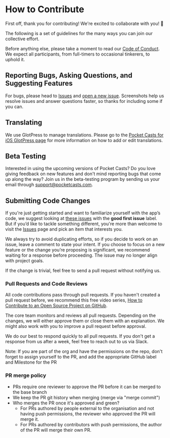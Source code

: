 # How to Contribute

First off, thank you for contributing! We're excited to collaborate with you! 🎉

The following is a set of guidelines for the many ways you can join our collective effort.

Before anything else, please take a moment to read our [Code of Conduct](CODE-OF-CONDUCT.md). We expect all participants, from full-timers to occasional tinkerers, to uphold it.

## Reporting Bugs, Asking Questions, and Suggesting Features

For bugs, please head to [Issues](https://github.com/Automattic/pocket-casts-ios/issues) and [open a new issue](https://github.com/Automattic/pocket-casts-ios/issues/new). Screenshots help us resolve issues and answer questions faster, so thanks for including some if you can.

## Translating

We use GlotPress to manage translations. Please go to the [Pocket Casts for iOS GlotPress page](https://translate.wordpress.com/projects/pocket-casts/ios/) for more information on how to add or edit translations.

## Beta Testing

Interested in using the upcoming versions of Pocket Casts? Do you love giving feedback on new features and don't mind reporting bugs that come up along the way? Join us in the beta-testing program by sending us your email through [support@pocketcasts.com](mailto:support@pocketcasts.com).

## Submitting Code Changes

If you're just getting started and want to familiarize yourself with the app’s code, we suggest looking at [these issues](https://github.com/Automattic/pocket-casts-ios/issues?q=is%3Aissue+is%3Aopen+label%3A%22good+first+issue%22) with the **good first issue** label. But if you’d like to tackle something different, you're more than welcome to visit the [Issues](https://github.com/Automattic/pocket-casts-ios/issues) page and pick an item that interests you.

We always try to avoid duplicating efforts, so if you decide to work on an issue, leave a comment to state your intent. If you choose to focus on a new feature or the change you’re proposing is significant, we recommend waiting for a response before proceeding. The issue may no longer align with project goals.

If the change is trivial, feel free to send a pull request without notifying us.

### Pull Requests and Code Reviews

All code contributions pass through pull requests. If you haven't created a pull request before, we recommend this free video series, [How to Contribute to an Open Source Project on GitHub](https://egghead.io/courses/how-to-contribute-to-an-open-source-project-on-github).

The core team monitors and reviews all pull requests. Depending on the changes, we will either approve them or close them with an explanation. We might also work with you to improve a pull request before approval.

We do our best to respond quickly to all pull requests. If you don't get a response from us after a week, feel free to reach out to us via Slack.

Note: If you are part of the org and have the permissions on the repo, don't forget to assign yourself to the PR, and add the appropriate GitHub label and Milestone for the PR

### PR merge policy

* PRs require one reviewer to approve the PR before it can be merged to the base branch
* We keep the PR git history when merging (merge via "merge commit")
* Who merges the PR once it's approved and green?
  * For PRs authored by people external to the organisation and not having push permissions, the reviewer who approved the PR will merge it.
  * For PRs authored by contributors with push permissions, the author of the PR will merge their own PR.
